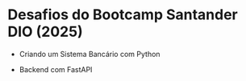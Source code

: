 # Desafios do Bootcamp Santander DIO (2025)

- Criando um Sistema Bancário com Python

- Backend com FastAPI 